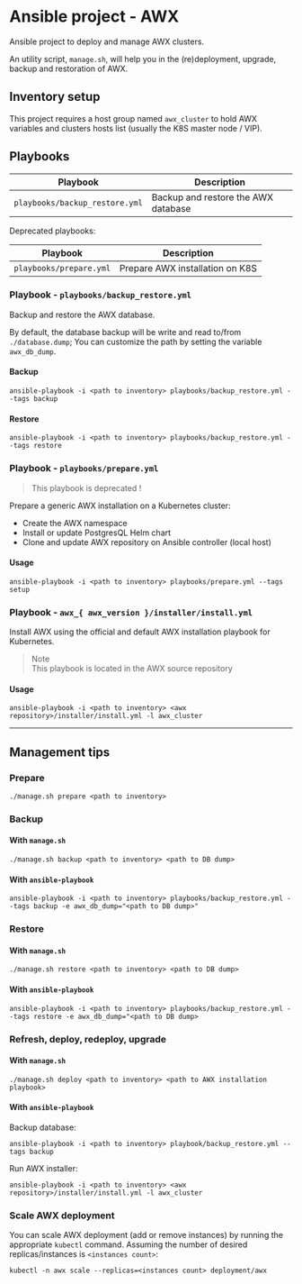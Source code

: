 # Ansible project - AWX

Ansible project to deploy and manage AWX clusters.

An utility script, `manage.sh`, will help you in the (re)deployment, upgrade,
backup and restoration of AWX.

## Inventory setup

This project requires a host group named `awx_cluster` to hold AWX variables
and clusters hosts list (usually the K8S master node / VIP).

## Playbooks

| Playbook                       | Description                         |
|--------------------------------|-------------------------------------|
| `playbooks/backup_restore.yml` | Backup and restore the AWX database |

Deprecated playbooks:

| Playbook                | Description                     |
|-------------------------|---------------------------------|
| `playbooks/prepare.yml` | Prepare AWX installation on K8S |

### Playbook - `playbooks/backup_restore.yml`

Backup and restore the AWX database.

By default, the database backup will be write and read to/from 
`./database.dump`; You can customize the path by setting the variable 
`awx_db_dump`.

#### Backup

```shell
ansible-playbook -i <path to inventory> playbooks/backup_restore.yml --tags backup
```

#### Restore

```shell
ansible-playbook -i <path to inventory> playbooks/backup_restore.yml --tags restore
```

### Playbook - `playbooks/prepare.yml`

> This playbook is deprecated !

Prepare a generic AWX installation on a Kubernetes cluster:

* Create the AWX namespace
* Install or update PostgresQL Helm chart
* Clone and update AWX repository on Ansible controller (local host)

#### Usage

```shell
ansible-playbook -i <path to inventory> playbooks/prepare.yml --tags setup
```


### Playbook - `awx_{ awx_version }/installer/install.yml`

Install AWX using the official and default AWX installation playbook for Kubernetes.

> Note  
> This playbook is located in the AWX source repository

#### Usage

```shell
ansible-playbook -i <path to inventory> <awx repository>/installer/install.yml -l awx_cluster
```

---

## Management tips

### Prepare

```shell
./manage.sh prepare <path to inventory>
```

### Backup

#### With `manage.sh`

```shell
./manage.sh backup <path to inventory> <path to DB dump>
```

#### With `ansible-playbook`

```shell
ansible-playbook -i <path to inventory> playbooks/backup_restore.yml --tags backup -e awx_db_dump="<path to DB dump>"
```


### Restore

#### With `manage.sh`

```shell
./manage.sh restore <path to inventory> <path to DB dump>
```

#### With `ansible-playbook`

```shell
ansible-playbook -i <path to inventory> playbooks/backup_restore.yml --tags restore -e awx_db_dump="<path to DB dump>
```

### Refresh, deploy, redeploy, upgrade

#### With `manage.sh`

```
./manage.sh deploy <path to inventory> <path to AWX installation playbook>
```

#### With `ansible-playbook`

Backup database:

```
ansible-playbook -i <path to inventory> playbook/backup_restore.yml --tags backup
```

Run AWX installer:

```
ansible-playbook -i <path to inventory> <awx repository>/installer/install.yml -l awx_cluster
```

### Scale AWX deployment

You can scale AWX deployment (add or remove instances) by running the appropriate `kubectl` command. Assuming the number of desired replicas/instances is `<instances count>`:

```shell
kubectl -n awx scale --replicas=<instances count> deployment/awx
```

